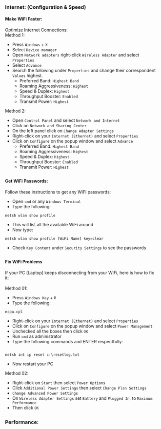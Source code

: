 ##
### Internet: (Configuration & Speed)
#### Make WiFi Faster: <br>
Optimize Internet Connections: <br>
Method 1:
- Press `Windows` + `X` 
- Select `Device manager` 
- Open `Network adapters` right-click `Wireless Adapter` and select `Properties`
- Select `Advance` 
- Search the following under `Properties` and change their correspondent `Values` highest.
  -  Preferred Band: `Highest Band` 
  - Roaming Aggressiveness: `Highest` 
  - Speed & Duplex: `Highest`
  - Throughput Booster: `Enabled` 
  - Transmit Power: `Highest`


Method 2:
- Open `Control Panel` and select `Network and Internet` 
- Click on `Network and Sharing Center` 
- On the left panel click on `Change Adapter Settings` 
- Right-click on your `Internet (Ethernet)` and select `Properties` 
- Click on `Configure` on the popup window and select `Advance` 
  -  Preferred Band: `Highest Band` 
  - Roaming Aggressiveness: `Highest` 
  - Speed & Duplex: `Highest`
  - Throughput Booster: `Enabled` 
  - Transmit Power: `Highest`

##
#### Get WiFi Passwords:
Follow these instructions to get any WiFi passwords:
- Open `cmd` or any `Windows Terminal`
- Type the following:
```
netsh wlan show profile
```
- This will list all the available WiFi around
- Now type:
```
netsh wlan show profile [WiFi Name] key=clear
```
- Check `Key Content` under `Security Settings` to see the passwords

##
#### Fix WiFi Problems 
If your PC [Laptop] keeps disconnecting from your WiFi, here is how to fix it: <br>  
Method 01: 
- Press `Windows Key` + `R` 
- Type the following: 
```
ncpa.cpl
``` 
- Right-click on your `Internet (Ethernet)` and select `Properties` 
- Click on `Configure` on the popup window and select `Power Management` 
- Unchecked all the boxes then click `OK` 
- Run `cmd` as administrator 
- Type the following commands and ENTER respectfully: 
```netsh winsock reset 
```
```
netsh int ip reset c:\resetlog.txt
```
- Now restart your PC 


Method 02: 
- Right-click on `Start` then select `Power Options` 
- Click `Additional Power Settings` then select `Change Plan Settings` 
- `Change Advanced Power Settings` 
- On `Wireless Adapter Settings` set `Battery` and `Plugged In`, to `Maximum Performance` 
- Then click `OK` 

##
### Performance: 



